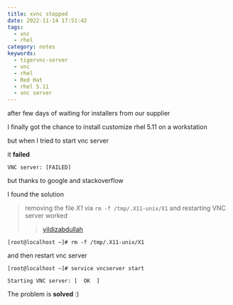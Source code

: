 ```yaml
---
title: xvnc stopped
date: 2022-11-14 17:51:42
tags:
  - vnc
  - rhel
category: notes
keywords:
  - tigervnc-server
  - vnc
  - rhel
  - Red Hat
  - rhel 5.11
  - vnc server
---
```


after few days of waiting for installers from our supplier

I finally got the chance to install customize rhel 5.11 on a workstation

but when I tried to start vnc server

it **failed**

```
VNC server: [FAILED]
```

but thanks to google and stackoverflow

I found the solution

> removing the file _X1_ via `rm -f /tmp/.X11-unix/X1` and restarting VNC server worked
>
> > [yildizabdullah](https://serverfault.com/questions/925061/unable-to-start-vnc-server-configured-resource-limit-was-exceeded)

```
[root@localhost ~]# rm -f /tmp/.X11-unix/X1

```

and then restart vnc server

```
[root@localhost ~]# service vncserver start

Starting VNC server: [  OK  ]

```

The problem is **solved** :)
